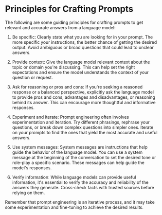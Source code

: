 # Principles for Crafting Prompts

The following are some guiding principles for crafting prompts to get relevant and accurate answers from a language model:

1. Be specific: Clearly state what you are looking for in your prompt. The more specific your instructions, the better chance of getting the desired output. Avoid ambiguous or broad questions that could lead to unclear answers.

2. Provide context: Give the language model relevant context about the topic or domain you're discussing. This can help set the right expectations and ensure the model understands the context of your question or request.

3. Ask for reasoning or pros and cons: If you're seeking a reasoned response or a balanced perspective, explicitly ask the language model to provide pros and cons, advantages and disadvantages, or reasoning behind its answer. This can encourage more thoughtful and informative responses.

4. Experiment and iterate: Prompt engineering often involves experimentation and iteration. Try different phrasings, rephrase your questions, or break down complex questions into simpler ones. Iterate on your prompts to find the ones that yield the most accurate and useful answers.

5. Use system messages: System messages are instructions that help guide the behavior of the language model. You can use a system message at the beginning of the conversation to set the desired tone or role-play a specific scenario. These messages can help guide the model's responses.

6. Verify information: While language models can provide useful information, it's essential to verify the accuracy and reliability of the answers they generate. Cross-check facts with trusted sources before relying on them.

Remember that prompt engineering is an iterative process, and it may take some experimentation and fine-tuning to achieve the desired results.
